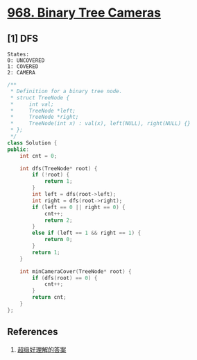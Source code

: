 # [968. Binary Tree Cameras](https://leetcode-cn.com/problems/binary-tree-cameras/)

## [1] DFS

```
States:
0: UNCOVERED
1: COVERED
2: CAMERA
```

```cpp
/**
 * Definition for a binary tree node.
 * struct TreeNode {
 *     int val;
 *     TreeNode *left;
 *     TreeNode *right;
 *     TreeNode(int x) : val(x), left(NULL), right(NULL) {}
 * };
 */
class Solution {
public:
    int cnt = 0;

    int dfs(TreeNode* root) {
        if (!root) {
            return 1;
        }
        int left = dfs(root->left);
        int right = dfs(root->right);
        if (left == 0 || right == 0) {
            cnt++;
            return 2;
        }
        else if (left == 1 && right == 1) {
            return 0;
        }
        return 1;
    }

    int minCameraCover(TreeNode* root) {
        if (dfs(root) == 0) {
            cnt++;
        }
        return cnt;
    }
};
```

## References

1. [超级好理解的答案](https://leetcode-cn.com/problems/binary-tree-cameras/solution/chao-ji-hao-li-jie-de-da-an-by-levyjeng/)
